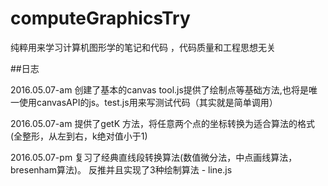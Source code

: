 # computeGraphicsTry
纯粹用来学习计算机图形学的笔记和代码  ，代码质量和工程思想无关

##日志

2016.05.07-am 创建了基本的canvas  tool.js提供了绘制点等基础方法,也将是唯一使用canvasAPI的js。test.js用来写测试代码（其实就是简单调用）

2016.05.07-am 提供了getK 方法，将任意两个点的坐标转换为适合算法的格式(全整形，从左到右，k绝对值小于1)

2016.05.07-pm 复习了经典直线段转换算法(数值微分法，中点画线算法，bresenham算法)。 反推并且实现了3种绘制算法 - line.js

